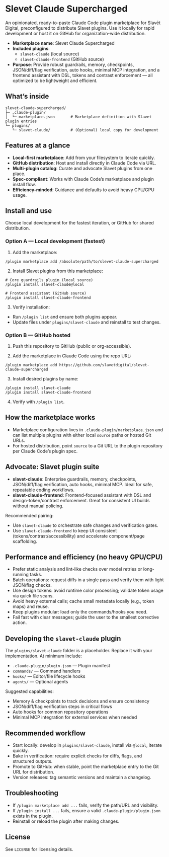 # Slevet Claude Supercharged

An opinionated, ready-to-paste Claude Code plugin marketplace for Slavēt Digital, preconfigured to distribute Slavet plugins. Use it locally for rapid development or host it on GitHub for organization-wide distribution.

- **Marketplace name**: Slevet Claude Supercharged
- **Included plugins**:
  - `slavet-claude` (local source)
  - `slavet-claude-frontend` (GitHub source)
- **Purpose**: Provide robust guardrails, memory, checkpoints, JSON/diff/flag verification, auto hooks, minimal MCP integration, and a frontend assistant with DSL, tokens and contrast enforcement — all optimized to be lightweight and efficient.

## What’s inside

```
slevet-claude-supercharged/
├─ .claude-plugin/
│  └─ marketplace.json       # Marketplace definition with Slavet plugin entries
└─ plugins/
   └─ slavet-claude/         # (Optional) local copy for development
```

## Features at a glance

- **Local-first marketplace**: Add from your filesystem to iterate quickly.
- **GitHub distribution**: Host and install directly in Claude Code via URL.
- **Multi-plugin catalog**: Curate and advocate Slavet plugins from one place.
- **Spec-compliant**: Works with Claude Code’s marketplace and plugin install flow.
- **Efficiency-minded**: Guidance and defaults to avoid heavy CPU/GPU usage.

## Install and use

Choose local development for the fastest iteration, or GitHub for shared distribution.

### Option A — Local development (fastest)

1) Add the marketplace:
```
/plugin marketplace add /absolute/path/to/slevet-claude-supercharged
```

2) Install Slavet plugins from this marketplace:
```
# Core guardrails plugin (local source)
/plugin install slavet-claude@local

# Frontend assistant (GitHub source)
/plugin install slavet-claude-frontend
```

3) Verify installation:
- Run `/plugin list` and ensure both plugins appear.
- Update files under `plugins/slavet-claude` and reinstall to test changes.

### Option B — GitHub hosted

1) Push this repository to GitHub (public or org-accessible).

2) Add the marketplace in Claude Code using the repo URL:
```
/plugin marketplace add https://github.com/slavetdigital/slevet-claude-supercharged
```

3) Install desired plugins by name:
```
/plugin install slavet-claude
/plugin install slavet-claude-frontend
```

4) Verify with `/plugin list`.

## How the marketplace works

- Marketplace configuration lives in `.claude-plugin/marketplace.json` and can list multiple plugins with either local `source` paths or hosted Git URLs.
- For hosted distribution, point `source` to a Git URL to the plugin repository per Claude Code’s plugin spec.

## Advocate: Slavet plugin suite

- **slavet-claude**: Enterprise guardrails, memory, checkpoints, JSON/diff/flag verification, auto hooks, minimal MCP. Ideal for safe, repeatable coding workflows.
- **slavet-claude-frontend**: Frontend-focused assistant with DSL and design-token/contrast enforcement. Great for consistent UI builds without manual policing.

Recommended pairing:
- Use `slavet-claude` to orchestrate safe changes and verification gates.
- Use `slavet-claude-frontend` to keep UI consistent (tokens/contrast/accessibility) and accelerate component/page scaffolding.

## Performance and efficiency (no heavy GPU/CPU)

- Prefer static analysis and lint-like checks over model retries or long-running tasks.
- Batch operations: request diffs in a single pass and verify them with light JSON/flag checks.
- Use design tokens: avoid runtime color processing; validate token usage via quick file scans.
- Avoid heavy external calls; cache small metadata locally (e.g., token maps) and reuse.
- Keep plugins modular: load only the commands/hooks you need.
- Fail fast with clear messages; guide the user to the smallest corrective action.

## Developing the `slavet-claude` plugin

The `plugins/slavet-claude` folder is a placeholder. Replace it with your implementation. At minimum include:
- `.claude-plugin/plugin.json` — Plugin manifest
- `commands/` — Command handlers
- `hooks/` — Editor/file lifecycle hooks
- `agents/` — Optional agents

Suggested capabilities:
- Memory & checkpoints to track decisions and ensure consistency
- JSON/diff/flag verification steps in critical flows
- Auto hooks for common repository operations
- Minimal MCP integration for external services when needed

## Recommended workflow

- Start locally: develop in `plugins/slavet-claude`, install via `@local`, iterate quickly.
- Bake in verification: require explicit checks for diffs, flags, and structured outputs.
- Promote to GitHub: when stable, point the marketplace entry to the Git URL for distribution.
- Version releases: tag semantic versions and maintain a changelog.

## Troubleshooting

- If `/plugin marketplace add ...` fails, verify the path/URL and visibility.
- If `/plugin install ...` fails, ensure a valid `.claude-plugin/plugin.json` exists in the plugin.
- Reinstall or reload the plugin after making changes.

## License

See `LICENSE` for licensing details.
